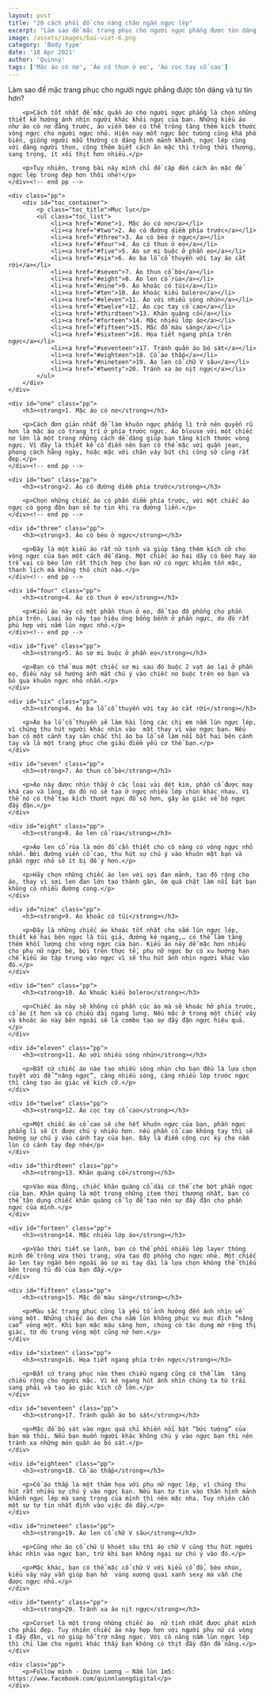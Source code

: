 ```yaml
---
layout: post
title: "20 cách phối đồ cho nàng chân ngắn ngực lép"
excerpt: "Làm sao để mặc trang phục cho người ngực phẳng được tôn dáng và tự tin hơn"
image: /assets/images/bai-viet-6.png
category: 'Body type'
date: '18 Apr 2021'
author: 'Quinny'
tags: ['Mặc áo có nơ', 'Áo có thun ở eo', 'Áo cọc tay cổ cao']
---
```


<div class="blog-content">
    <div class="pp">
        <p>Làm sao để mặc trang phục cho người ngực phẳng được tôn dáng và tự tin hơn?</p>

        <p>Cách tốt nhất để mặc quần áo cho người ngực phẳng là chọn những thiết kế hướng ánh nhìn người khác khỏi ngực của bạn. Những kiểu áo như áo có nơ đằng trước, áo viền bèo có thể trông tăng thêm kích thước vòng ngực cho người ngực nhỏ. Hiện nay mốt ngực bức tường cũng khá phổ biến, giống người mẫu thường có dáng hình mảnh khảnh, ngực lép cùng với dáng người thon, cộng thêm biết cách ăn mặc thì trông thời thượng, sang trọng, ít xôi thịt hơn nhiều.</p>

        <p>Tuy nhiên, trong bài này mình chỉ đề cập đến cách ăn mặc để ngực lép trong đẹp hơn thôi nhé!</p>
    </div><!-- end pp -->

    <div class="pp">
        <div id="toc_container">
            <p class="toc_title">Mục lục</p>
            <ul class="toc_list">
                <li><a href="#one">1. Mặc áo có nơ</a></li>
                <li><a href="#two">2. Áo có đường diềm phía trước</a></li>
                <li><a href="#three">3. Áo có bèo ở ngực</a></li>
                <li><a href="#four">4. Áo có thun ở eo</a></li>
                <li><a href="#five">5. Áo sơ mi buộc ở phần eo</a></li>
                <li><a href="#six">6. Áo ba lỗ cổ thuyền với tay áo cắt rời</a></li>
                <li><a href="#seven">7. Áo thun cổ bò</a></li>
                <li><a href="#eight">8. Áo len cổ rùa</a></li>
                <li><a href="#nine">9. Áo khoác có túi</a></li>
                <li><a href="#ten">10. Áo khoác kiểu bolero</a></li>
                <li><a href="#eleven">11. Áo với nhiều sóng nhún</a></li>
                <li><a href="#twelve">12. Áo cọc tay cổ cao</a></li>
                <li><a href="#thirdteen">13. Khăn quàng cổ</a></li>
                <li><a href="#forteen">14. Mặc nhiều lớp áo</a></li>
                <li><a href="#fifteen">15. Mặc đồ màu sáng</a></li>
                <li><a href="#sixteen">16. Họa tiết ngang phía trên ngực</a></li>
                <li><a href="#seventeen">17. Tránh quần áo bó sát</a></li>
                <li><a href="#eighteen">18. Cổ áo thấp</a></li>
                <li><a href="#nineteen">19. Áo len cổ chữ V sâu</a></li>
                <li><a href="#twenty">20. Tránh xa áo nịt ngực</a></li>
            </ul>
        </div>
    </div>

    <div id="one" class="pp">
        <h3><strong>1. Mặc áo có nơ</strong></h3>

        <p>Cách đơn giản nhất để làm khuôn ngực phẳng lì trở nên quyến rũ hơn là mặc áo có trang trí ở phía trước ngực. Áo blouse với một chiếc nơ lớn là một trong những cách dễ dàng giúp bạn tăng kích thước vòng ngực. Vì đây là thiết kế cổ điển nên bạn có thể mặc với quần jean, phong cách hằng ngày, hoặc mặc với chân váy bút chì công sở cũng rất đẹp.</p>
    </div><!-- end pp -->

    <div id="two" class="pp">
        <h3><strong>2. Áo có đường diềm phía trước</strong></h3>

        <p>Chọn những chiếc áo có phần diềm phía trước, với một chiếc áo ngực có gọng độn bạn sẽ tự tin khi ra đường liền.</p>
    </div><!-- end pp -->

    <div id="three" class="pp">
        <h3><strong>3. Áo có bèo ở ngực</strong></h3>

        <p>Đây là một kiểu áo rất nữ tính và giúp tăng thêm kích cỡ cho vòng ngực của bạn một cách dễ dàng. Một chiếc áo hai dây có bèo hay áo trễ vai có bèo lớn rất thích hợp cho bạn nữ có ngực khiêm tốn mặc, thanh lịch mà không thô chút nào.</p>
    </div><!-- end pp -->

    <div id="four" class="pp">
        <h3><strong>4. Áo có thun ở eo</strong></h3>

        <p>Kiểu áo này có một phần thun ở eo, để tạo độ phồng cho phần phía trên. Loại áo này tạo hiệu ứng bồng bềnh ở phần ngực, do đó rất phù hợp với nấm lùn ngực nhỏ.</p>
    </div><!-- end pp -->

    <div id="five" class="pp">
        <h3><strong>5. Áo sơ mi buộc ở phần eo</strong></h3>

        <p>Bạn có thể mua một chiếc sơ mi sau đó buộc 2 vạt áo lại ở phần eo, điều này sẽ hướng ánh mắt chú ý vào chiếc nơ buộc trên eo bạn và bỏ qua khuôn ngực nhỏ nhắn.</p>
    </div>

    <div id="six" class="pp">
        <h3><strong>6. Áo ba lỗ cổ thuyền với tay áo cắt rời</strong></h3>

        <p>Áo ba lỗ cổ thuyền sẽ làm hài lòng các chị em nấm lùn ngực lép, vì chúng thu hút người khác nhìn vào  mặt thay vì vào ngực bạn. Nếu bạn có một cánh tay săn chắc thì áo ba lỗ sẽ làm nổi bật hai bên cánh tay và là một trang phục che giấu điểm yếu cơ thể bạn.</p>
    </div>

    <div id="seven" class="pp">
        <h3><strong>7. Áo thun cổ bò</strong></h3>

        <p>Áo này được nhìn thấy ở các loại vải dệt kim, phần cổ được may khá cao và lỏng, do đó nó sẽ tạo ở ngực nhiều lớp chùn khác nhau. Vì thế nó có thể tạo kích thướt ngực đồ sộ hơn, gây ảo giác về bộ ngực đầy đặn.</p>
    </div>

    <div id="eight" class="pp">
        <h3><strong>8. Áo len cổ rùa</strong></h3>

        <p>Áo len cổ rùa là món đồ cần thiết cho cô nàng có vòng ngực nhỏ nhắn. Bởi đường viền cổ cao, thu hút sự chú ý vào khuôn mặt bạn và phần ngực nhỏ sẽ ít bị để ý hơn.</p>

        <p>Hãy chọn những chiếc áo len với sợi đan mảnh, tạo độ rộng cho áo, thay vì sợi len đan lớn tạo thành gân, ôm quá chặt làm nổi bật bạn không có nhiều đường cong.</p>
    </div>

    <div id="nine" class="pp">
        <h3><strong>9. Áo khoác có túi</strong></h3>

        <p>Đây là những chiếc áo khoác tốt nhất cho nấm lùn ngực lép, thiết kế hai bên ngực là túi giả, đường kẻ ngang,… có thể làm tăng thêm khối lượng cho vòng ngực của bạn. Kiểu áo này dễ mặc hơn nhiều cho phụ nữ ngực bé, bởi trên thực tế, phụ nữ ngực bự có xu hướng hạn chế kiểu áo tập trung vào ngực vì sẽ thu hút ánh nhìn người khác vào đó.</p>
    </div>

    <div id="ten" class="pp">
        <h3><strong>10. Áo khoác kiểu bolero</strong></h3>

        <p>Chiếc áo này sẽ không có phần cúc áo mà sẽ khoác hở phía trước, cổ áo ít hơn và có chiều dài ngang lưng. Nếu mặc ở trong một chiếc váy và khoác áo này bên ngoài sẽ là combo tạo sự đầy đặn ngực hiệu quả.</p>
    </div>

    <div id="eleven" class="pp">
        <h3><strong>11. Áo với nhiều sóng nhún</strong></h3>

        <p>Bất cứ chiếc áo nào tạo nhiều sóng nhùn cho bạn đều là lựa chọn tuyệt vời để “nâng ngực”, càng nhiều sóng, càng nhiều lớp trước ngực thì càng tạo ảo giác về kích cỡ.</p>
    </div>

    <div id="twelve" class="pp">
        <h3><strong>12. Áo cọc tay cổ cao</strong></h3>

        <p>Một chiếc áo cổ cao sẽ che hết khuôn ngực của bạn, phần ngực phẳng lì sẽ ít được chú ý nhiều hơn. nếu phần cổ cao không tay thì sẽ hướng sự chú ý vào cánh tay của bạn. Đây là điểm cộng cực kỳ cho nấm lùn có cánh tay đẹp nhé</p>
    </div>

    <div id="thirdteen" class="pp">
        <h3><strong>13. Khăn quàng cổ</strong></h3>

        <p>Vào mùa đông, chiếc khăn quàng cổ dài có thể che bớt phần ngực của bạn. Khăn quàng là một trong những item thời thượng nhất, bạn có thể tận dụng chiếc khăn quàng cổ lọ để tạo nên sự đầy đặn cho phần ngực của mình.</p>
    </div>

    <div id="forteen" class="pp">
        <h3><strong>14. Mặc nhiều lớp áo</strong></h3>

        <p>Vào thời tiết se lạnh, bạn có thể phối nhiều lớp layer thông minh để trông vừa thời trang, vừa tạo độ phồng cho ngực nhé. Một chiếc áo len tay ngắn bên ngoài áo sơ mi tay dài là lựa chọn không thể thiếu bên trong tủ đồ của bạn đấy.</p>
    </div>

    <div id="fifteen" class="pp">
        <h3><strong>15. Mặc đồ màu sáng</strong></h3>

        <p>Màu sắc trang phục cũng là yếu tố ảnh hưởng đến ánh nhìn về vòng một. Những chiếc áo đen cho nấm lùn không phục vụ mục đích “nâng cao” vòng một. Khi bạn mặc màu sáng hơn, chúng có tác dụng mở rộng thị giác, từ đó trong vòng một cũng nở hơn.</p>
    </div>

    <div id="sixteen" class="pp">
        <h3><strong>16. Họa tiết ngang phía trên ngực</strong></h3>

        <p>Bất cứ trang phục nào theo chiều ngang cũng có thể làm  tăng chiều rộng cho người mặc. Vì kẻ ngang hút ánh nhìn chúng ta từ trái sang phải và tạo ảo giác kích cỡ lớn.</p>
    </div>

    <div id="seventeen" class="pp">
        <h3><strong>17. Tránh quần áo bó sát</strong></h3>

        <p>Mặc đồ bó sát vào ngực quá chỉ khiến nổi bật “bức tường” của bạn mà thôi. Nếu bạn muốn người khác không chú ý vào ngực bạn thì nên tránh xa những món quần áo bó sát.</p>
    </div>

    <div id="eighteen" class="pp">
        <h3><strong>18. Cổ áo thấp</strong></h3>

        <p>Cổ áo thấp là một thảm họa với phụ nữ ngực lép, vì chúng thu hút rất nhiều sự chú ý vào ngực bạn. Nếu bạn tự tin vào thân hình mảnh khảnh ngực lép mà sang trọng của mình thì nên mặc nha. Tuy nhiên cần một sự tự tin nhất định vào việc đó đấy.</p>
    </div>

    <div id="nineteen" class="pp">
        <h3><strong>19. Áo len cổ chữ V sâu</strong></h3>

        <p>Cũng như áo cổ chữ U khoét sâu thì áo chữ V cũng thu hút người khác nhìn vào ngực bạn, trừ khi bạn không ngại sự chú ý vào đó.</p>

        <p>Mặc khác, bạn có thể mặc cổ chữ V với kiểu cổ đổ, bèo nhún, kiểu váy này vẫn giúp bạn hở  vùng xương quai xanh sexy mà vẫn che được ngực nhỏ.</p>
    </div>

    <div id="twenty" class="pp">
        <h3><strong>20. Tránh xa áo nịt ngực</strong></h3>

        <p>Corset là một trong những chiếc áo  nữ tính nhất được phát mình cho phái đẹp. Tuy nhiên chiếc áo này hợp hơn với người phụ nữ có vòng 1 đầy đặn, vì nó giúp hỗ trợ nâng ngực. Với cô nàng nấm lùn ngực lép thì chỉ làm cho người khác thấy bạn không có thịt đầy đặn để nâng.</p>
    </div>

    <div class="pp">
        <p>Follow mình - Quinn Lương – Nấm lùn 1m5: https://www.facebook.com/quinnluongdigital</p>
    </div>
</div><!-- end content -->